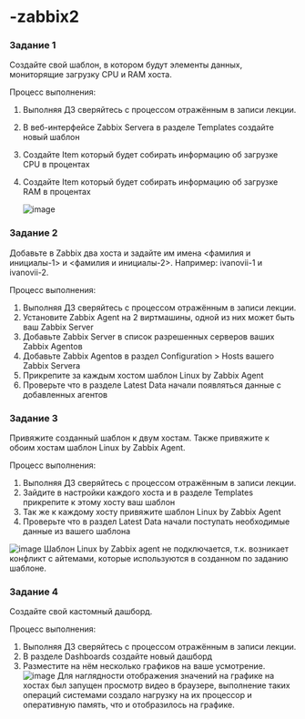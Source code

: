 # -zabbix2
### Задание 1
Создайте свой шаблон, в котором будут элементы данных, мониторящие загрузку CPU и RAM хоста.

Процесс выполнения:
1. Выполняя ДЗ сверяйтесь с процессом отражённым в записи лекции.
2. В веб-интерфейсе Zabbix Servera в разделе Templates создайте новый шаблон
3. Создайте Item который будет собирать информацию об загрузке CPU в процентах
4. Создайте Item который будет собирать информацию об загрузке RAM в процентах

   ![image](https://github.com/AnastasiyaEvsseva/-zabbix2/assets/151757353/27010999-8bbc-4da1-957b-20614eefbcb9)


### Задание 2
Добавьте в Zabbix два хоста и задайте им имена <фамилия и инициалы-1> и <фамилия и инициалы-2>. Например: ivanovii-1 и ivanovii-2.

Процесс выполнения:
1. Выполняя ДЗ сверяйтесь с процессом отражённым в записи лекции.
2. Установите Zabbix Agent на 2 виртмашины, одной из них может быть ваш Zabbix Server
3. Добавьте Zabbix Server в список разрешенных серверов ваших Zabbix Agentов
4. Добавьте Zabbix Agentов в раздел Configuration > Hosts вашего Zabbix Servera
5. Прикрепите за каждым хостом шаблон Linux by Zabbix Agent
6. Проверьте что в разделе Latest Data начали появляться данные с добавленных агентов

### Задание 3
Привяжите созданный шаблон к двум хостам. Также привяжите к обоим хостам шаблон Linux by Zabbix Agent.

Процесс выполнения:
1. Выполняя ДЗ сверяйтесь с процессом отражённым в записи лекции.
2. Зайдите в настройки каждого хоста и в разделе Templates прикрепите к этому хосту ваш шаблон
3. Так же к каждому хосту привяжите шаблон Linux by Zabbix Agent
4. Проверьте что в раздел Latest Data начали поступать необходимые данные из вашего шаблона

  ![image](https://github.com/AnastasiyaEvsseva/-zabbix2/assets/151757353/f7f459b7-43cb-44ec-88cf-0a156a13611b)
  Шаблон Linux by Zabbix agent не подключается, т.к. возникает конфликт с айтемами, которые используются в созданном по заданию шаблоне.
 

### Задание 4
Создайте свой кастомный дашборд.

Процесс выполнения:
1. Выполняя ДЗ сверяйтесь с процессом отражённым в записи лекции.
2. В разделе Dashboards создайте новый дашборд
3. Разместите на нём несколько графиков на ваше усмотрение.
   ![image](https://github.com/AnastasiyaEvsseva/-zabbix2/assets/151757353/fc2630a6-029b-4868-8588-197af5f689fe)
   Для наглядности отображения значений на графике на хостах был запущен просмотр видео в браузере, выполнение таких операций системами создало нагрузку на их процессор и оперативную память, что и отобразилось на графике.

